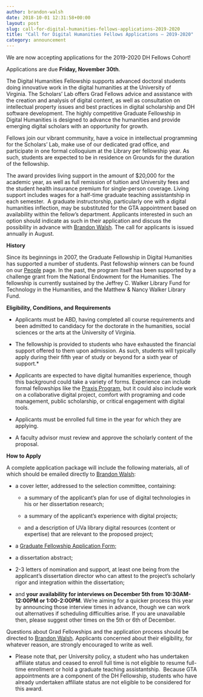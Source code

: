 ```yaml
---
author: brandon-walsh
date: 2018-10-01 12:31:58+00:00
layout: post
slug: call-for-digital-humanities-fellows-applications-2019-2020
title: "Call for Digital Humanities Fellows Applications – 2019-2020"
category: announcement
---
```





We are now accepting applications for the 2019-2020 DH Fellows Cohort!








Applications are due **Friday, November 30th**.

The Digital Humanities Fellowship supports advanced doctoral students doing innovative work in the digital humanities at the University of Virginia. The Scholars’ Lab offers Grad Fellows advice and assistance with the creation and analysis of digital content, as well as consultation on intellectual property issues and best practices in digital scholarship and DH software development. The highly competitive Graduate Fellowship in Digital Humanities is designed to advance the humanities and provide emerging digital scholars with an opportunity for growth.

Fellows join our vibrant community, have a voice in intellectual programming for the Scholars’ Lab, make use of our dedicated grad office, and participate in one formal colloquium at the Library per fellowship year. As such, students are expected to be in residence on Grounds for the duration of the fellowship.

The award provides living support in the amount of $20,000 for the academic year, as well as full remission of tuition and University fees and the student health insurance premium for single-person coverage. Living support includes wages for a half-time graduate teaching assistantship in each semester.  A graduate instructorship, particularly one with a digital humanities inflection, may be substituted for the GTA appointment based on availability within the fellow’s department. Applicants interested in such an option should indicate as such in their application and discuss the possibility in advance with [Brandon Walsh](mailto:bmw9t@virginia.edu). The call for applicants is issued annually in August.

**History**

Since its beginnings in 2007, the Graduate Fellowship in Digital Humanities has supported a number of students. Past fellowship winners can be found on our [People](/people) page. In the past, the program itself has been supported by a challenge grant from the National Endowment for the Humanities. The fellowship is currently sustained by the Jeffrey C. Walker Library Fund for Technology in the Humanities, and the Matthew & Nancy Walker Library Fund.

**Eligibility, Conditions, and Requirements**




  * Applicants must be ABD, having completed all course requirements and been admitted to candidacy for the doctorate in the humanities, social sciences or the arts at the University of Virginia.


  * The fellowship is provided to students who have exhausted the financial support offered to them upon admission. As such, students will typically apply during their fifth year of study or beyond for a sixth year of support.*


  * Applicants are expected to have digital humanities experience, though this background could take a variety of forms. Experience can include formal fellowships like the [Praxis Program,](http://praxis.scholarslab.org/) but it could also include work on a collaborative digital project, comfort with programing and code management, public scholarship, or critical engagement with digital tools.


  * Applicants must be enrolled full time in the year for which they are applying.


  * A faculty advisor must review and approve the scholarly content of the proposal.


**How to Apply**

A complete application package will include the following materials, all of which should be emailed directly to [Brandon Walsh](mailto:bmw9t@virginia.edu):




  * a cover letter, addressed to the selection committee, containing:


    * a summary of the applicant’s plan for use of digital technologies in his or her dissertation research;


    * a summary of the applicant’s experience with digital projects;


    * and a description of UVa library digital resources (content or expertise) that are relevant to the proposed project;





  * a [Graduate Fellowship Application Form;](http://static.scholarslab.org/wp-content/uploads/2018/09/dhfellowsappform2019-2020.pdf)


  * a dissertation abstract;


  * 2-3 letters of nomination and support, at least one being from the applicant’s dissertation director who can attest to the project’s scholarly rigor and integration within the dissertation;


  * and **your availability for interviews on December 5th from 10:30AM-12:00PM or 1:00-2:00PM**. We’re aiming for a quicker process this year by announcing those interview times in advance, though we can work out alternatives if scheduling difficulties arise. If you are unavailable then, please suggest other times on the 5th or 6th of December.


Questions about Grad Fellowships and the application process should be directed to [Brandon Walsh](mailto:bmw9t@virginia.edu). Applicants concerned about their eligibility, for whatever reason, are strongly encouraged to write as well.

* Please note that, per University policy, a student who has undertaken affiliate status and ceased to enroll full time is not eligible to resume full-time enrollment or hold a graduate teaching assistantship.  Because GTA appointments are a component of the DH Fellowship, students who have already undertaken affiliate status are not eligible to be considered for this award.
